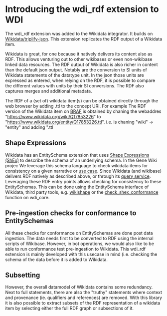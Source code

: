 # Introducing the wdi_rdf extension to WDI

The wdi_rdf extension was added to the Wikidata integrator. It builds on [Wikidata/triplify-json](https://github.com/Wikidata/triplify-json). This extension replicates the RDF output of a Wikidata item. 

Wikidata is great, for one because it natively delivers its content also as RDF. This allows venturing out to other wikibases or even non-wikibase linked data resources. The RDF output of Wikidata is also richer in content than the default json output. Notably are the conversion to SI units of Wikidata statements of the datatype unit. In the json those units are expressed as entered, when relying on the RDF, it is possible to compare the different values with units by their SI conversions. The RDF also captures merges and additional metadata. 

The RDF of a (set of) wikidata item(s) can be obtained directly through the web browser by adding .ttl to the concept URI. For example The RDF version of the Wikidata item on [BRAF](https://www.wikidata.org/wiki/Q17853226) is obtained by chaning the webaddres "https://www.wikidata.org/wiki/Q17853226" to "https://www.wikidata.org/entity/Q17853226.ttl". i.e. is chaning "wiki" -> "entity" and adding ".ttl

## Shape Expressions
Wikidata has an EntitySchema extension that uses [Shape Expressions (ShEx)](https://shex.io) to describe the schema of an underlying schema. In the Gene Wiki projec We leverage this schema language to check wikidata items for consistency on a given narrative or [use case](https://bmcbiol.biomedcentral.com/articles/10.1186/s12915-020-00940-y). Since Wikidata (and wikibase) delivers RDF natively as described above, or through its [query service](https://query.wikidata.org/). Leveraging these RDF entry points allows checking for consistency to these EntitySchemas. This can be done using the EntitySchema interface of Wikidata, third party tools, e.g. [wikishape](https://wikishape.weso.es/) or the [check_shex_conformance](https://github.com/SuLab/WikidataIntegrator/blob/main/wikidataintegrator/wdi_core.py#L205) function on wdi_core.

## Pre-ingestion checks for conformance to EntitySchemas
All these checks for conformance on EntitySchemas are done post data ingestion. The data needs first to be converted to RDF using the internal scripts of Wikibase. However, in bot operations, we would also like to be able to run conformance test pre-ingestion to Wikidata. This wdi_rdf extension is mainly developed with this usecase in mind (i.e. checking the schema of the data before it is added to Wikidata.

## Subsetting
However, the overall datamodel of Wikidata contains some redundancy. Next to full statements, there are also the "truthy" statements where context and provenance (ie. qualifiers and references) are removed. With this library it is also possible to extract subsets of the RDF representation of a wikidata item by selecting either the full RDF graph or subsections of it. 
